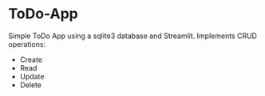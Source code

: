 # ToDo-App 

Simple ToDo App using a sqlite3 database and Streamlit. Implements CRUD operations:
+ Create
+ Read
+ Update
+ Delete
